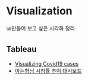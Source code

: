 # Visualization
📊만들어 보고 싶은 시각화 정리

## Tableau
- [Visualizing Covid19 cases](https://public.tableau.com/app/profile/.67826953/viz/_16589704174170/sheet0)
- [아는형님 시청률 추이 대시보드](https://public.tableau.com/app/profile/.67826953/viz/_16594472938490/1)
